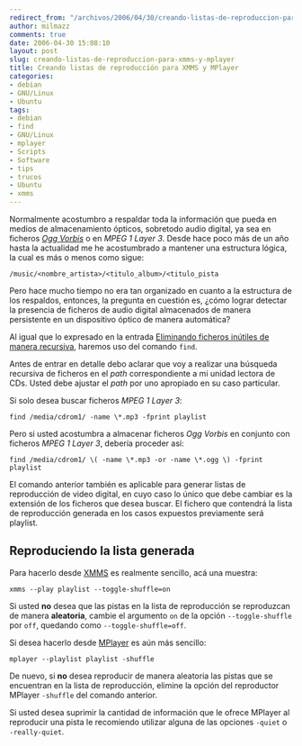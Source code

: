 ```yaml
---
redirect_from: "/archivos/2006/04/30/creando-listas-de-reproduccion-para-xmms-y-mplayer/"
author: milmazz
comments: true
date: 2006-04-30 15:08:10
layout: post
slug: creando-listas-de-reproduccion-para-xmms-y-mplayer
title: Creando listas de reproducción para XMMS y MPlayer
categories:
- debian
- GNU/Linux
- Ubuntu
tags:
- debian
- find
- GNU/Linux
- mplayer
- Scripts
- Software
- tips
- trucos
- Ubuntu
- xmms
---
```


Normalmente acostumbro a respaldar toda la información que pueda en medios de almacenamiento ópticos, sobretodo audio digital, ya sea en ficheros _[Ogg Vorbis](http://www.vorbis.com/)_ o en _MPEG 1 Layer 3_. Desde hace poco más de un año hasta la actualidad me he acostumbrado a mantener una estructura lógica, la cual es más o menos como sigue:

    /music/<nombre_artista>/<titulo_album>/<titulo_pista

Pero hace mucho tiempo no era tan organizado en cuanto a la estructura de los respaldos, entonces, la pregunta en cuestión es, ¿cómo lograr detectar la presencia de ficheros de audio digital almacenados de manera persistente en un dispositivo óptico de manera automática?

Al igual que lo expresado en la entrada [Eliminando ficheros inútiles de manera recursiva](/archivos/2005/06/10/eliminando-ficheros-intiles-de-manera-recursiva/), haremos uso del comando `find`.

Antes de entrar en detalle debo aclarar que voy a realizar una búsqueda recursiva de ficheros en el _path_ correspondiente a mi unidad lectora de CDs. Usted debe ajustar el _path_ por uno apropiado en su caso particular.

Si solo desea buscar ficheros _MPEG 1 Layer 3_:

    find /media/cdrom1/ -name \*.mp3 -fprint playlist

Pero si usted acostumbra a almacenar ficheros _Ogg Vorbis_ en conjunto con ficheros _MPEG 1 Layer 3_, debería proceder así:

    find /media/cdrom1/ \( -name \*.mp3 -or -name \*.ogg \) -fprint playlist

El comando anterior también es aplicable para generar listas de reproducción de video digital, en cuyo caso lo único que debe cambiar es la extensión de los ficheros que desea buscar. El fichero que contendrá la lista de reproducción generada en los casos expuestos previamente será playlist.

## Reproduciendo la lista generada

Para hacerlo desde [XMMS](http://www.xmms.org/) es realmente sencillo, acá una muestra:

    xmms --play playlist --toggle-shuffle=on

Si usted **no** desea que las pistas en la lista de reproducción se reproduzcan de manera **aleatoria**, cambie el argumento `on` de la opción `--toggle-shuffle` por `off`, quedando como `--toggle-shuffle=off`.

Si desea hacerlo desde [MPlayer](http://www.mplayerhq.hu/) es aún más sencillo:

    mplayer --playlist playlist -shuffle

De nuevo, si **no** desea reproducir de manera aleatoria las pistas que se encuentran en la lista de reproducción, elimine la opción del reproductor MPlayer `-shuffle` del comando anterior.

Si usted desea suprimir la cantidad de información que le ofrece MPlayer al reproducir una pista le recomiendo utilizar alguna de las opciones `-quiet` o `-really-quiet`.
